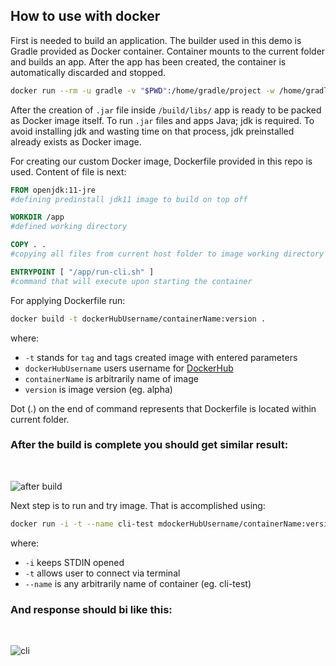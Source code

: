## How to use with docker

First is needed to build an application. The builder used in this demo is Gradle provided as Docker container. Container mounts to the current folder and builds an app. After the app has been created, the container is automatically discarded and stopped. 
```bash
docker run --rm -u gradle -v "$PWD":/home/gradle/project -w /home/gradle/project gradle gradle clean build
```

After the creation of `.jar` file inside `/build/libs/` app is ready to be packed as Docker image itself. To run `.jar` files and apps Java; jdk is required. To avoid installing jdk and wasting time on that process, jdk preinstalled already exists as Docker image.

For creating our custom Docker image, Dockerfile provided in this repo is used. Content of file is next:
```dockerfile
FROM openjdk:11-jre
#defining predinstall jdk11 image to build on top off

WORKDIR /app
#defined working directory

COPY . .
#copying all files from current host folder to image working directory

ENTRYPOINT [ "/app/run-cli.sh" ]
#command that will execute upon starting the container
```

For applying Dockerfile run:
```bash
docker build -t dockerHubUsername/containerName:version .
```
where:
-   `-t` stands for `tag` and tags created image with entered parameters
-   `dockerHubUsername` users username for [DockerHub](https://hub.docker.com/)
-   `containerName` is arbitrarily name of image
-   `version` is image version (eg. alpha)

Dot (.) on the end of command represents that Dockerfile is located within current folder.

### After the build is complete you should get similar result:
<br>

![after build](https://user-images.githubusercontent.com/102029624/175520209-6b806d79-212c-42e6-9ca5-4ccb3f2d5793.png)

Next step is to run and try image. That is accomplished using:
```bash
docker run -i -t --name cli-test mdockerHubUsername/containerName:version
```
where:
-   `-i` keeps STDIN opened
-   `-t` allows user to connect via terminal
-   `--name` is any arbitrarily name of container (eg. cli-test)
### And response should bi like this:
<br>

![cli](https://user-images.githubusercontent.com/102029624/175520213-721bf93f-f587-4cbc-9e7c-9e0b6dacd26d.png)

